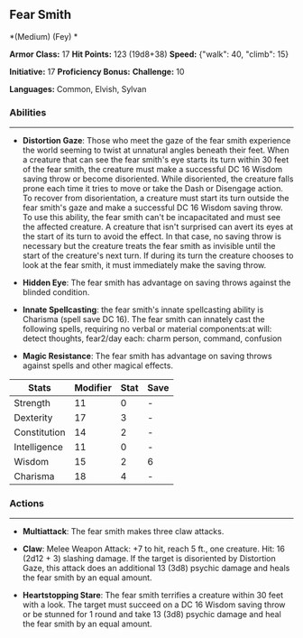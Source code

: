 ## Fear Smith
*(Medium) (Fey) *

**Armor Class:** 17
**Hit Points:** 123 (19d8+38)
**Speed:** {"walk": 40, "climb": 15}

**Initiative:** 17
**Proficiency Bonus:**
**Challenge:** 10

**Languages:** Common, Elvish, Sylvan

### Abilities
 --- 
- **Distortion Gaze**: Those who meet the gaze of the fear smith experience the world seeming to twist at unnatural angles beneath their feet. When a creature that can see the fear smith's eye starts its turn within 30 feet of the fear smith, the creature must make a successful DC 16 Wisdom saving throw or become disoriented. While disoriented, the creature falls prone each time it tries to move or take the Dash or Disengage action. To recover from disorientation, a creature must start its turn outside the fear smith's gaze and make a successful DC 16 Wisdom saving throw. To use this ability, the fear smith can't be incapacitated and must see the affected creature. A creature that isn't surprised can avert its eyes at the start of its turn to avoid the effect. In that case, no saving throw is necessary but the creature treats the fear smith as invisible until the start of the creature's next turn. If during its turn the creature chooses to look at the fear smith, it must immediately make the saving throw.

- **Hidden Eye**: The fear smith has advantage on saving throws against the blinded condition.

- **Innate Spellcasting**: the fear smith's innate spellcasting ability is Charisma (spell save DC 16). The fear smith can innately cast the following spells, requiring no verbal or material components:at will: detect thoughts, fear2/day each: charm person, command, confusion

- **Magic Resistance**: The fear smith has advantage on saving throws against spells and other magical effects.



| Stats | Modifier | Stat | Save
| ---- | ---- | ---- | ---- |
| Strength | 11 | 0 | - |
| Dexterity | 17 | 3 | - |
| Constitution | 14 | 2 | - |
| Intelligence | 11 | 0 | - |
| Wisdom | 15 | 2 | 6 |
| Charisma | 18 | 4 | - |

### Actions
 --- 
- **Multiattack**: The fear smith makes three claw attacks.

- **Claw**: Melee Weapon Attack: +7 to hit, reach 5 ft., one creature. Hit: 16 (2d12 + 3) slashing damage. If the target is disoriented by Distortion Gaze, this attack does an additional 13 (3d8) psychic damage and heals the fear smith by an equal amount.

- **Heartstopping Stare**: The fear smith terrifies a creature within 30 feet with a look. The target must succeed on a DC 16 Wisdom saving throw or be stunned for 1 round and take 13 (3d8) psychic damage and heal the fear smith by an equal amount.

